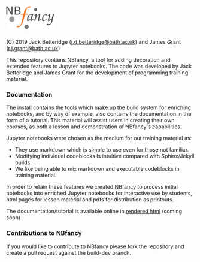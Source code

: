 # <img alt="NBfancy" src="https://raw.githubusercontent.com/JDBetteridge/nbfancy/python_package/nbfancy/nbfancylogo.png" height="60">

(C) 2019 Jack Betteridge (j.d.betteridge@bath.ac.uk) and James Grant (r.j.grant@bath.ac.uk)

This repository contains NBfancy,
a tool for adding decoration and extended features to Jupyter notebooks.
The code was developed by Jack Betteridge and James Grant
for the development of programming training material.

### Documentation

The install contains the tools which make up the build system for enriching notebooks,
and by way of example, also contains the documentation in the form of a tutorial.
This material will assist users in creating their own courses,
as both a lesson and demonstration of NBfancy's capabilities.

Jupyter notebooks were chosen as the medium for out training material as:

*  They use markdown which is simple to use even for those not familiar.
*  Modifying individual codeblocks is intuitive compared with Sphinx/Jekyll builds.
*  We like being able to mix markdown and executable codeblocks in training material.

In order to retain these features we created NBfancy to process initial notebooks
into enriched Jupyter notebooks for interactive use by students,
html pages for lesson material
and pdfs for distribution as printouts.

The documentation/tutorial is available online in
[rendered html](https://github.com/JDBetteridge/nbfancy) (coming soon)

### Contributions to NBfancy

If you would like to contribute to NBfancy please fork the repository and create a pull request against the build-dev branch.
